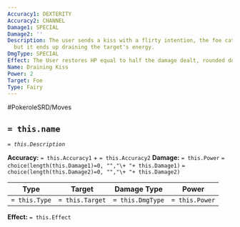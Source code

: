 ```yaml
---
Accuracy1: DEXTERITY
Accuracy2: CHANNEL
Damage1: SPECIAL
Damage2: ''
Description: The user sends a kiss with a flirty intention, the foe catches the kiss
  but it ends up draining the target's energy.
DmgType: SPECIAL
Effect: The User restores HP equal to half the damage dealt, rounded down.
Name: Draining Kiss
Power: 2
Target: Foe
Type: Fairy
---
```


#PokeroleSRD/Moves

## `= this.name` 
*`= this.Description`*

**Accuracy:** `= this.Accuracy1` + `= this.Accuracy2`
**Damage:** `= this.Power` `= choice(length(this.Damage1)=0, "","\+ "+ this.Damage1)` `= choice(length(this.Damage2)=0, "","\+ "+ this.Damage2)`

| Type          | Target          | Damage Type          | Power          |
| ------------- | --------------- | ---------------- | -------------- |
| `= this.Type` | `= this.Target` | `= this.DmgType` | `= this.Power` | 

**Effect:** `= this.Effect`